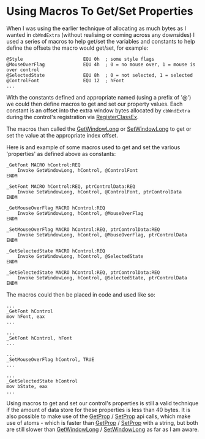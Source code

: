 # Using Macros To Get/Set Properties

When I was using the earlier technique of allocating as much bytes as I wanted in `cbWndExtra` \(without realising or coming across any downsides\) I used a series of macros to help get/set the variables and constants to help define the offsets the macro would get/set, for example:

```x86asm
@Style                      EQU 0h  ; some style flags
@MouseOverFlag              EQU 4h  ; 0 = no mouse over, 1 = mouse is over control
@SelectedState              EQU 8h  ; 0 = not selected, 1 = selected
@ControlFont                EQU 12  ; hFont
...
```

With the constants defined and appropriate named \(using a prefix of '@'\) we could then define macros to get and set our property values. Each constant is an offset into the extra window bytes allocated by `cbWndExtra` during the control's registration via [RegisterClassEx](https://msdn.microsoft.com/en-us/library/windows/desktop/ms633587%28v=vs.85%29.aspx).

The macros then called the [GetWindowLong](https://msdn.microsoft.com/en-us/library/windows/desktop/ms633584%28v=vs.85%29.aspx) or [SetWindowLong](https://msdn.microsoft.com/en-us/library/windows/desktop/ms633591%28v=vs.85%29.aspx) to get or set the value at the appropriate index offset.

Here is and example of some macros used to get and set the various 'properties' as defined above as constants:

```x86asm
_GetFont MACRO hControl:REQ
    Invoke GetWindowLong, hControl, @ControlFont        
ENDM

_SetFont MACRO hControl:REQ, ptrControlData:REQ
    Invoke SetWindowLong, hControl, @ControlFont, ptrControlData
ENDM

_GetMouseOverFlag MACRO hControl:REQ
    Invoke GetWindowLong, hControl, @MouseOverFlag        
ENDM

_SetMouseOverFlag MACRO hControl:REQ, ptrControlData:REQ
    Invoke SetWindowLong, hControl, @MouseOverFlag, ptrControlData
ENDM

_GetSelectedState MACRO hControl:REQ
    Invoke GetWindowLong, hControl, @SelectedState
ENDM

_SetSelectedState MACRO hControl:REQ, ptrControlData:REQ
    Invoke SetWindowLong, hControl, @SelectedState, ptrControlData
ENDM
```

The macros could then be placed in code and used like so:

```x86asm
...
_GetFont hControl
mov hFont, eax
...

...
_SetFont hControl, hFont
...

...
_SetMouseOverFlag hControl, TRUE
...

...
_GetSelectedState hControl
mov bState, eax
...
```

Using macros to get and set our control's properties is still a valid technique if the amount of data store for these properties is less than 40 bytes. It is also possible to make use of the [GetProp](https://msdn.microsoft.com/en-us/library/windows/desktop/ms633564%28v=vs.85%29.aspx) / [SetProp](https://msdn.microsoft.com/en-us/library/windows/desktop/ms633568%28v=vs.85%29.aspx) api calls, which make use of atoms - which is faster than [GetProp](https://msdn.microsoft.com/en-us/library/windows/desktop/ms633564%28v=vs.85%29.aspx) / [SetProp](https://msdn.microsoft.com/en-us/library/windows/desktop/ms633568%28v=vs.85%29.aspx) with a string, but both are still slower than [GetWindowLong](https://msdn.microsoft.com/en-us/library/windows/desktop/ms633584%28v=vs.85%29.aspx) / [SetWindowLong](https://msdn.microsoft.com/en-us/library/windows/desktop/ms633591%28v=vs.85%29.aspx) as far as I am aware.

